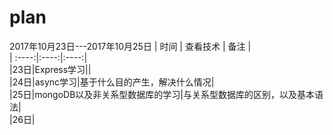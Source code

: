 # plan

2017年10月23日---2017年10月25日
| 时间 | 查看技术 |  备注 |   
| :----:|:----:|:----:|    
|23日|Express学习||    
|24日|async学习|基于什么目的产生，解决什么情况|    
|25日|mongoDB以及非关系型数据库的学习|与关系型数据库的区别，以及基本语法|   
|26日|   

